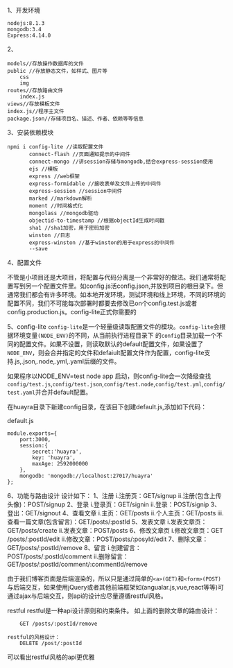 1、开发环境
	
	nodejs:8.1.3
	mongodb:3.4
	Express:4.14.0

2、

	models//存放操作数据库的文件
	public //存放静态文件，如样式、图片等
		css
		img
	routes//存放路由文件
		index.js
	views//存放模板文件
	index.js//程序主文件
	package.json//存储项目名、描述、作者、依赖等等信息


3、安装依赖模块

	npmi i config-lite //读取配置文件
		   connect-flash //页面通知提示的中间件
		   connect-mongo //讲session存储与mongodb,结合express-session使用
		   ejs //模板
		   express //web框架      
		   express-formidable //接收表单及文件上传的中间件
		   express-session //session中间件
		   marked //markdown解析
		   moment //时间格式化
		   mongolass //mongodb驱动
		   objectid-to-timestamp //根据objectId生成时间戳
		   sha1 //sha1加密，用于密码加密
		   winston //日志
		   express-winston //基于winston的用于express的中间件
		   --save
4、配置文件

不管是小项目还是大项目，将配置与代码分离是一个非常好的做法。我们通常将配置写到另一个配置文件里。如config.js活config.json,并放到项目的根目录下。但通常我们都会有许多环境。如本地开发环境，测试环境和线上环境，不同的环境的配置不同，我们不可能每次部署时都要去修改已on个config.test.js或者config.production.js。config-lite正式你需要的

5、config-lite
`config-lite`是一个轻量级读取配置文件的模块。`config-lite`会根据环境变量`(NODE_ENV)`的不同，从当前执行进程目录下 的`config`目录加载一个不同的配置文件。如果不设置，则读取默认的default配置文件，如果设置了`NODE_ENV`，则会合并指定的文件和defaiult配置文件作为配置，config-lite支持.js,.json,.node,.yml,.yaml后缀的文件。

如果程序以NODE_ENV=test node app 启动，则config-lite会一次降级查找`config/test.js`,`config/test.json`,`config/test.node`,`config/test.yml`,`config/test.yaml`并合并default配置。

在huayra目录下新建config目录，在该目下创建default.js,添加如下代码：

default.js
	
	module.exports={
		port:3000,
		session:{
			secret:'huayra',
			key: 'huayra',
			maxAge: 2592000000
		},
		mongodb: 'mongodb://localhost:27017/huayra'
	};

6、功能与路由设计
	设计如下：
		1、注册
			i.注册页：GET/signup
			ii.注册(包含上传头像)：POST/signup
		2、登录
			i.登录页：GET/signin
			ii.登录：POST/signip
		3、登出：GET/signout
		4、查看文章
			i.主页：GET/posts
			ii.个人主页：GET/posts
			iii.查看一篇文章(包含留言)：GET/posts/:postId
		5、发表文章
			i.发表文章页：GET/posts/create
			ii.发表文章：POST/posts
		6、修改文章页
			i.修改文章页：GET /posts/:postId/edit
			ii.修改文章：POST/posts/:posyId/edit
		7、删除文章：GET/posts/:postId/remove
		8、留言
			i.创建留言：POST/posts/:postId/comment
			ii.删除留言：GET/posts/:postId/comment/:commentId/remove

由于我们博客页面是后端渲染的，所以只是通过简单的`<a>(GET)`和`<form>(POST)`与后端交互，如果使用jQuery或者其他前端框架如(angualar.js,vue,react等等)可通过ajax与后端交互，则api的设计应尽量遵循restful风格。

restful
 	restful是一种api设计原则和约束条件。
 	如上面的删除文章的路由设计：

 		GET /posts/:postId/remove

 	restful的风格设计：
 		DELETE /post/:postId
 可以看出restful风格的api更优雅